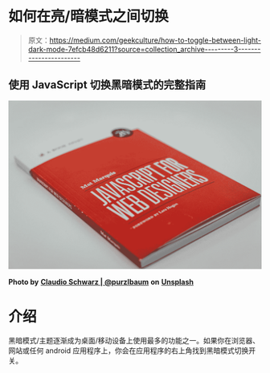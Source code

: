 # 如何在亮/暗模式之间切换

> 原文：<https://medium.com/geekculture/how-to-toggle-between-light-dark-mode-7efcb48d6211?source=collection_archive---------3----------------------->

## 使用 JavaScript 切换黑暗模式的完整指南

![](img/8e4ba883a64ae58ae8a2fe74ba2892dc.png)

**Photo by** [**Claudio Schwarz | @purzlbaum**](https://unsplash.com/@purzlbaum?utm_source=medium&utm_medium=referral) **on** [**Unsplash**](https://unsplash.com?utm_source=medium&utm_medium=referral)

# 介绍

黑暗模式/主题逐渐成为桌面/移动设备上使用最多的功能之一。如果你在浏览器、网站或任何 android 应用程序上，你会在应用程序的右上角找到黑暗模式切换开关。